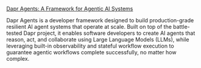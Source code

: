 [Dapr Agents: A Framework for Agentic AI Systems](https://github.com/dapr/dapr-agents)

Dapr Agents is a developer framework designed to build production-grade resilient AI agent systems that operate at scale. Built on top of the battle-tested Dapr project, it enables software developers to create AI agents that reason, act, and collaborate using Large Language Models (LLMs), while leveraging built-in observability and stateful workflow execution to guarantee agentic workflows complete successfully, no matter how complex.

